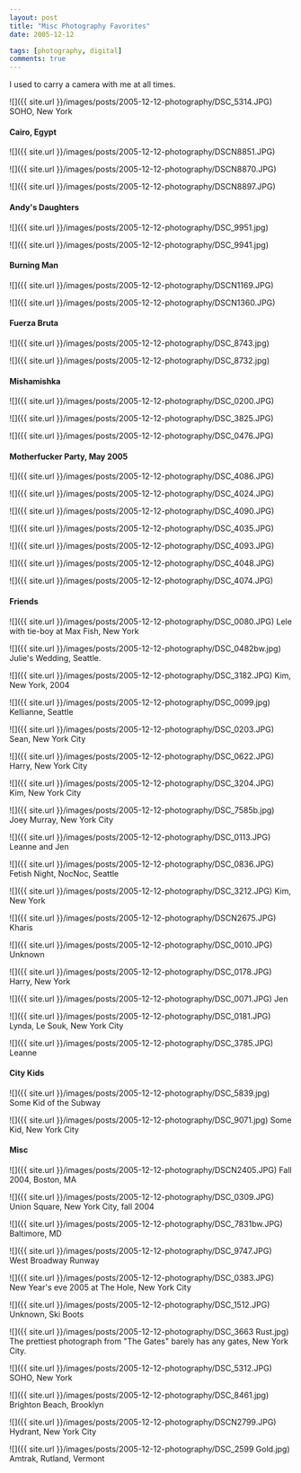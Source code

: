 ```yaml
---
layout: post
title: "Misc Photography Favorites"
date: 2005-12-12

tags: [photography, digital]
comments: true
---
```

I used to carry a camera with me at all times.

![]({{ site.url }}/images/posts/2005-12-12-photography/DSC_5314.JPG)
SOHO, New York

#### Cairo, Egypt

![]({{ site.url }}/images/posts/2005-12-12-photography/DSCN8851.JPG)

![]({{ site.url }}/images/posts/2005-12-12-photography/DSCN8870.JPG)

![]({{ site.url }}/images/posts/2005-12-12-photography/DSCN8897.JPG)

#### Andy's Daughters

![]({{ site.url }}/images/posts/2005-12-12-photography/DSC_9951.jpg)

![]({{ site.url }}/images/posts/2005-12-12-photography/DSC_9941.jpg)

#### Burning Man

![]({{ site.url }}/images/posts/2005-12-12-photography/DSCN1169.JPG)

![]({{ site.url }}/images/posts/2005-12-12-photography/DSCN1360.JPG)

#### Fuerza Bruta

![]({{ site.url }}/images/posts/2005-12-12-photography/DSC_8743.jpg)

![]({{ site.url }}/images/posts/2005-12-12-photography/DSC_8732.jpg)

#### Mishamishka

![]({{ site.url }}/images/posts/2005-12-12-photography/DSC_0200.JPG)

![]({{ site.url }}/images/posts/2005-12-12-photography/DSC_3825.JPG)

![]({{ site.url }}/images/posts/2005-12-12-photography/DSC_0476.JPG)

#### Motherfucker Party, May 2005

![]({{ site.url }}/images/posts/2005-12-12-photography/DSC_4086.JPG)

![]({{ site.url }}/images/posts/2005-12-12-photography/DSC_4024.JPG)

![]({{ site.url }}/images/posts/2005-12-12-photography/DSC_4090.JPG)

![]({{ site.url }}/images/posts/2005-12-12-photography/DSC_4035.JPG)

![]({{ site.url }}/images/posts/2005-12-12-photography/DSC_4093.JPG)

![]({{ site.url }}/images/posts/2005-12-12-photography/DSC_4048.JPG)

![]({{ site.url }}/images/posts/2005-12-12-photography/DSC_4074.JPG)

#### Friends

![]({{ site.url }}/images/posts/2005-12-12-photography/DSC_0080.JPG)
Lele with tie-boy at Max Fish, New York

![]({{ site.url }}/images/posts/2005-12-12-photography/DSC_0482bw.jpg)
Julie's Wedding, Seattle.

![]({{ site.url }}/images/posts/2005-12-12-photography/DSC_3182.JPG)
Kim, New York, 2004

![]({{ site.url }}/images/posts/2005-12-12-photography/DSC_0099.jpg)
Kellianne, Seattle

![]({{ site.url }}/images/posts/2005-12-12-photography/DSC_0203.JPG)
Sean, New York City

![]({{ site.url }}/images/posts/2005-12-12-photography/DSC_0622.JPG)
Harry, New York City

![]({{ site.url }}/images/posts/2005-12-12-photography/DSC_3204.JPG)
Kim, New York City

![]({{ site.url }}/images/posts/2005-12-12-photography/DSC_7585b.jpg)
Joey Murray, New York City

![]({{ site.url }}/images/posts/2005-12-12-photography/DSC_0113.JPG)
Leanne and Jen

![]({{ site.url }}/images/posts/2005-12-12-photography/DSC_0836.JPG)
Fetish Night, NocNoc, Seattle

![]({{ site.url }}/images/posts/2005-12-12-photography/DSC_3212.JPG)
Kim, New York

![]({{ site.url }}/images/posts/2005-12-12-photography/DSCN2675.JPG)
Kharis

![]({{ site.url }}/images/posts/2005-12-12-photography/DSC_0010.JPG)
Unknown

![]({{ site.url }}/images/posts/2005-12-12-photography/DSC_0178.JPG)
Harry, New York

![]({{ site.url }}/images/posts/2005-12-12-photography/DSC_0071.JPG)
Jen

![]({{ site.url }}/images/posts/2005-12-12-photography/DSC_0181.JPG)
Lynda, Le Souk, New York City

![]({{ site.url }}/images/posts/2005-12-12-photography/DSC_3785.JPG)
Leanne

#### City Kids

![]({{ site.url }}/images/posts/2005-12-12-photography/DSC_5839.jpg)
Some Kid of the Subway

![]({{ site.url }}/images/posts/2005-12-12-photography/DSC_9071.jpg)
Some Kid, New York City

#### Misc

![]({{ site.url }}/images/posts/2005-12-12-photography/DSCN2405.JPG)
Fall 2004, Boston, MA

![]({{ site.url }}/images/posts/2005-12-12-photography/DSC_0309.JPG)
Union Square, New York City, fall 2004

![]({{ site.url }}/images/posts/2005-12-12-photography/DSC_7831bw.JPG)
Baltimore, MD

![]({{ site.url }}/images/posts/2005-12-12-photography/DSC_9747.JPG)
West Broadway Runway

![]({{ site.url }}/images/posts/2005-12-12-photography/DSC_0383.JPG)
New Year's eve 2005 at The Hole, New York City

![]({{ site.url }}/images/posts/2005-12-12-photography/DSC_1512.JPG)
Unknown, Ski Boots

![]({{ site.url }}/images/posts/2005-12-12-photography/DSC_3663 Rust.jpg)
The prettiest photograph from "The Gates" barely has any gates, New York City.

![]({{ site.url }}/images/posts/2005-12-12-photography/DSC_5312.JPG)
SOHO, New York

![]({{ site.url }}/images/posts/2005-12-12-photography/DSC_8461.jpg)
Brighton Beach, Brooklyn

![]({{ site.url }}/images/posts/2005-12-12-photography/DSCN2799.JPG)
Hydrant, New York City

![]({{ site.url }}/images/posts/2005-12-12-photography/DSC_2599 Gold.jpg)
Amtrak, Rutland, Vermont
